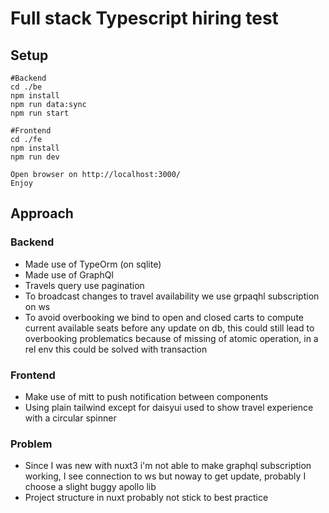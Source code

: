 # Full stack Typescript hiring test

## Setup

```
#Backend
cd ./be
npm install
npm run data:sync
npm run start

#Frontend
cd ./fe
npm install
npm run dev

Open browser on http://localhost:3000/
Enjoy
```

## Approach
### Backend

- Made use of TypeOrm (on sqlite)
- Made use of GraphQl
- Travels query use pagination
- To broadcast changes to travel availability we use grpaqhl subscription on ws
- To avoid overbooking we bind to open and closed carts to compute current available seats before any update on db, this could still lead to overbooking problematics because of missing of atomic operation, in a rel env this could be solved with transaction


### Frontend

- Make use of mitt to push notification between components
- Using plain tailwind except for daisyui used to show travel experience with a circular spinner


### Problem
- Since I was new with nuxt3 i'm not able to make graphql subscription working, I see connection to ws but noway to get update, probably I choose a slight buggy apollo lib
- Project structure in nuxt probably not stick to best practice



